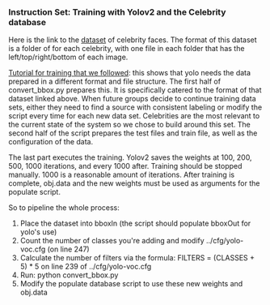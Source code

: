 ### Instruction Set: Training with Yolov2 and the Celebrity database

Here is the link to the [dataset](https://www.microsoft.com/en-us/research/project/msra-cfw-data-set-of-celebrity-faces-on-the-web/) of celebrity faces. The format of this dataset is a folder of for each celebrity, with one file in each folder that has the left/top/right/bottom of each image.

[Tutorial for training that we followed](https://timebutt.github.io/static/how-to-train-yolov2-to-detect-custom-objects/): this shows that yolo needs the data prepared in a different format and file structure. The first half of convert_bbox.py prepares this. It is specifically catered to the format of that dataset linked above. When future groups decide to continue training data sets, either they need to find a source with consistent labeling or modify the script every time for each new data set. Celebrities are the most relevant to the current state of the system so we chose to build around this set. The second half of the script prepares the test files and train file, as well as the configuration of the data.

The last part executes the training. Yolov2 saves the weights at 100, 200, 500, 1000 iterations, and every 1000 after. Training should be stopped manually. 1000 is a reasonable amount of iterations. After training is complete, obj.data and the new weights must be used as arguments for the populate script.

So to pipeline the whole process:

1. Place the dataset into bboxIn (the script should populate bboxOut for yolo's use)
2. Count the number of classes you're adding and modify ../cfg/yolo-voc.cfg (on line 247)
3. Calculate the number of filters via the formula: FILTERS = (CLASSES + 5) * 5 on line 239 of ../cfg/yolo-voc.cfg
4. Run: python convert_bbox.py
5. Modify the populate database script to use these new weights and obj.data
